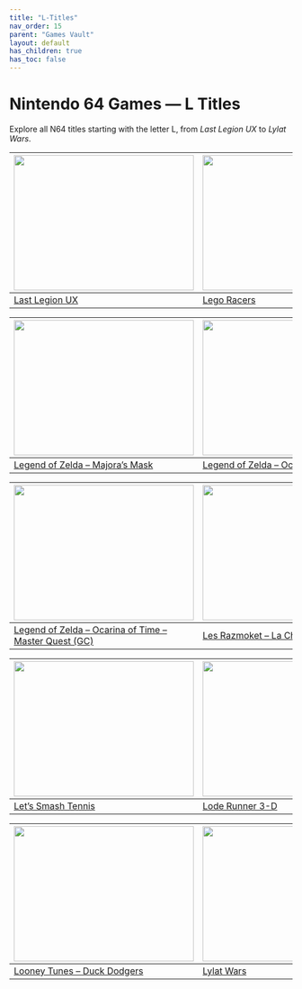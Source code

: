 ```yaml
---
title: "L-Titles"
nav_order: 15
parent: "Games Vault"
layout: default
has_children: true
has_toc: false
---
```


# Nintendo 64 Games — L Titles

Explore all N64 titles starting with the letter L, from *Last Legion UX* to *Lylat Wars*.

| <a href="l/last-legion-ux/"><img src="" width="320" height="240" alt=""/></a> | <a href="l/lego-racers/"><img src="" width="320" height="240" alt=""/></a> |
|---|---|
[Last Legion UX](l/last-legion-ux/) | [Lego Racers](l/lego-racers/) |

| <a href="l/legend-of-zelda-majora-s-mask/"><img src="" width="320" height="240" alt=""/></a> | <a href="l/legend-of-zelda-ocarina-of-time/"><img src="" width="320" height="240" alt=""/></a> |
|---|---|
[Legend of Zelda – Majora’s Mask](l/legend-of-zelda-majora-s-mask/) | [Legend of Zelda – Ocarina of Time](l/legend-of-zelda-ocarina-of-time/) |

| <a href="l/legend-of-zelda-ocarina-of-time-master-quest-gc/"><img src="" width="320" height="240" alt=""/></a> | <a href="l/les-razmoket-la-chasse-aux-tresors/"><img src="" width="320" height="240" alt=""/></a> |
|---|---|
[Legend of Zelda – Ocarina of Time – Master Quest (GC)](l/legend-of-zelda-ocarina-of-time-master-quest-gc/) | [Les Razmoket – La Chasse Aux Tresors](l/les-razmoket-la-chasse-aux-tresors/) |

| <a href="l/lets-smash-tennis/"><img src="" width="320" height="240" alt=""/></a> | <a href="l/lode-runner-3-d/"><img src="" width="320" height="240" alt=""/></a> |
|---|---|
[Let’s Smash Tennis](l/lets-smash-tennis/) | [Lode Runner 3-D](l/lode-runner-3-d/) |

| <a href="l/looney-tunes-duck-dodgers/"><img src="" width="320" height="240" alt=""/></a> | <a href="l/lylat-wars/"><img src="" width="320" height="240" alt=""/></a> |
|---|---|
[Looney Tunes – Duck Dodgers](l/looney-tunes-duck-dodgers/) | [Lylat Wars](l/lylat-wars/) |
